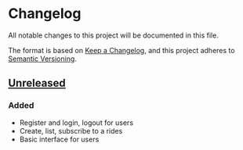 # Changelog

All notable changes to this project will be documented in this file.

The format is based on [Keep a Changelog](https://keepachangelog.com/en/1.1.0/),
and this project adheres to [Semantic Versioning](https://semver.org/spec/v2.0.0.html).

## [Unreleased]

### Added

- Register and login, logout for users
- Create, list, subscribe to a rides
- Basic interface for users

[Unreleased]: https://github.com/insaroule/insaroule/compare/main...develop
